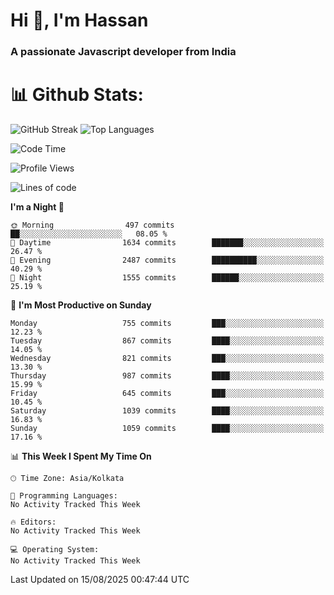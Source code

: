 # Hi 👋, I'm Hassan
### A passionate Javascript developer from India


# 📊 Github Stats:
![GitHub Streak](https://github-readme-streak-stats.herokuapp.com/?user=codeblooded47&theme=dracula&hide_border=false)
![Top Languages](https://github-readme-stats.vercel.app/api/top-langs/?username=codeblooded47&layout=compact&theme=dracula)



<!--START_SECTION:waka-->
![Code Time](http://img.shields.io/badge/Code%20Time-883%20hrs%201%20min-blue)

![Profile Views](http://img.shields.io/badge/Profile%20Views-1-blue)

![Lines of code](https://img.shields.io/badge/From%20Hello%20World%20I%27ve%20Written-24.3%20million%20lines%20of%20code-blue)

**I'm a Night 🦉** 

```text
🌞 Morning                497 commits         ██░░░░░░░░░░░░░░░░░░░░░░░   08.05 % 
🌆 Daytime                1634 commits        ███████░░░░░░░░░░░░░░░░░░   26.47 % 
🌃 Evening                2487 commits        ██████████░░░░░░░░░░░░░░░   40.29 % 
🌙 Night                  1555 commits        ██████░░░░░░░░░░░░░░░░░░░   25.19 % 
```
📅 **I'm Most Productive on Sunday** 

```text
Monday                   755 commits         ███░░░░░░░░░░░░░░░░░░░░░░   12.23 % 
Tuesday                  867 commits         ████░░░░░░░░░░░░░░░░░░░░░   14.05 % 
Wednesday                821 commits         ███░░░░░░░░░░░░░░░░░░░░░░   13.30 % 
Thursday                 987 commits         ████░░░░░░░░░░░░░░░░░░░░░   15.99 % 
Friday                   645 commits         ███░░░░░░░░░░░░░░░░░░░░░░   10.45 % 
Saturday                 1039 commits        ████░░░░░░░░░░░░░░░░░░░░░   16.83 % 
Sunday                   1059 commits        ████░░░░░░░░░░░░░░░░░░░░░   17.16 % 
```


📊 **This Week I Spent My Time On** 

```text
🕑︎ Time Zone: Asia/Kolkata

💬 Programming Languages: 
No Activity Tracked This Week

🔥 Editors: 
No Activity Tracked This Week

💻 Operating System: 
No Activity Tracked This Week
```


 Last Updated on 15/08/2025 00:47:44 UTC
<!--END_SECTION:waka-->

